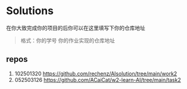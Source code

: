 # Solutions

在你大致完成你的项目的后你可以在这里填写下你的仓库地址

> 格式：你的学号 你的作业实现的仓库地址

## repos

1. 102501320 https://github.com/rechenz/AIsolution/tree/main/work2
2. 052503126 https://github.com/ACaiCat/w2-learn-AI/tree/main/task2